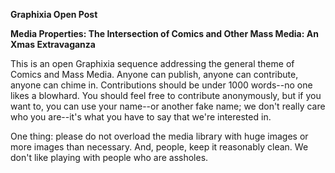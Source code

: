 **Graphixia Open Post**

**Media Properties: The Intersection of Comics and Other Mass Media: An Xmas Extravaganza**

This is an open Graphixia sequence addressing the general theme of Comics and Mass Media. Anyone can publish, anyone can contribute, anyone can chime in. Contributions should be under 1000 words--no one likes a blowhard. You should feel free to contribute anonymously, but if you want to, you can use your name--or another fake name; we don't really care who you are--it's what you have to say that we're interested in.  

One thing: please do not overload the media library with huge images or more images than necessary. And, people, keep it reasonably clean. We don't like playing with people who are assholes. 

